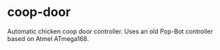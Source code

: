 coop-door
=========

Automatic chicken coop door controller. Uses an old Pop-Bot controller based on Atmel ATmega168.
